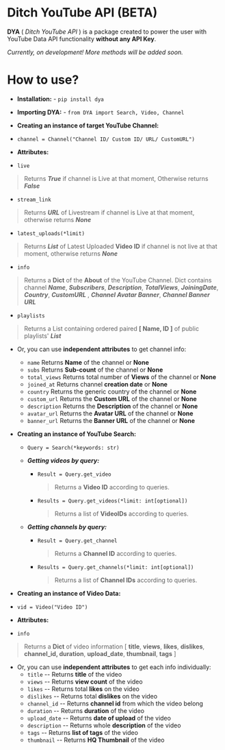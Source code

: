         
# Ditch YouTube API (BETA)          
 **DYA** ( *Ditch YouTube API* ) is a package created to power the user with YouTube Data API functionality **without any API Key**.       
   
  *Currently, on development! More methods will be added soon.*     
               
 # How to use?   
 - **Installation:** - `pip install dya`          
 - **Importing DYA:** - `from DYA import Search, Video, Channel`          
          
 - **Creating an instance of target YouTube Channel:**    
- `channel = Channel("Channel ID/ Custom ID/ URL/ CustomURL") `     
 - **Attributes:** 
 - `live`
 > Returns ***True*** if channel is Live at that moment, Otherwise returns ***False***          
 - `stream_link` 
 > Returns ***URL*** of Livestream if channel is Live at that moment, otherwise returns ***None***          
 - `latest_uploads(*limit)` 
 > Returns ***List*** of Latest Uploaded **Video ID** if channel is not live at that moment, otherwise returns ***None***  
  
- `info`   
> Returns a **Dict** of the **About** of the YouTube Channel. Dict contains channel ***Name***, ***Subscribers***, ***Description***, ***TotalViews***, ***JoiningDate***, ***Country***, ***CustomURL***  , ***Channel Avatar Banner***,  ***Channel Banner URL***

 - `playlists` 
 > Returns a List containing ordered paired **[ Name, ID ]** of public playlists' ***List***    
    
- Or, you can use **independent attributes** to get channel info:    
    
	 - `name` Returns **Name** of the channel or **None**     
	- `subs` Returns **Sub-count** of the channel or **None**  
	- `total_views` Returns total number of **Views** of the channel or **None**     
	- `joined_at` Returns channel **creation date** or **None** 
	- `country` Returns the generic country of the channel or **None**
   - `custom_url` Returns the **Custom URL** of the channel or **None** 
   - `description` Returns the **Description** of the channel or **None** 
   - `avatar_url` Returns the **Avatar URL** of the channel or **None** 
   - `banner_url` Returns the **Banner URL** of the channel or **None**
   
- **Creating an instance of YouTube Search:**    
	- `Query = Search(*keywords: str)`    
    
  - ***Getting videos by query:*** 
	  - `Result = Query.get_video`    
		> Returns a **Video ID** according to queries.
		   
	- `Results = Query.get_videos(*limit: int[optional])`    
		> Returns a list of **VideoIDs** according to queries.   
		     
  - ***Getting channels by query:***    
	- `Result = Query.get_channel`    
		> Returns a **Channel ID** according to queries.
		
	- `Results = Query.get_channels(*limit: int[optional])`    
		> Returns a list of **Channel IDs** according to queries.        
    
 - **Creating an instance of Video Data:**    
- `vid = Video("Video ID")`    
 - **Attributes:**    
- `info` 
> Returns a **Dict** of video information [ **title**, **views**, **likes**, **dislikes**, **channel_id, duration**, **upload_date**, **thumbnail**, **tags** ]

- Or, you can use **independent attributes** to get each info individually:    
	 - `title` -- Returns **title** of the video    
   - `views` -- Returns **view count** of the video    
   - `likes` -- Returns total **likes** on the video    
   - `dislikes` -- Returns total **dislikes** on the video    
   - `channel_id` -- Returns **channel id** from which the video belong    
   - `duration` -- Returns **duration** of the video    
   - `upload_date` -- Returns **date of upload** of the video    
   - `description` -- Returns whole **description** of the video    
   - `tags` -- Returns **list of tags** of the video    
   - `thumbnail` -- Returns **HQ Thumbnail** of the video
